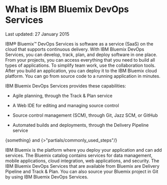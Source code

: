 # What is IBM Bluemix DevOps Services

Last updated: 27 January 2015

IBM&reg; Bluemix&trade; DevOps Services is software as a service (SaaS) on the cloud that supports continuous delivery. With IBM Bluemix DevOps Services, you can develop, track, plan, and deploy software in one place.
From your projects, you can access everything that you need to build all types of applications. To simplify team work, use the collaboration tools. After you build an application, you can deploy it to the IBM Bluemix cloud platform. You can go from source code to a running application in minutes. 

IBM Bluemix DevOps Services provides these capabilities:

* Agile planning, through the Track & Plan service 
<!-- <image of quick planner>  -->

* A Web IDE for editing and managing source control 
<!-- <image of web ide>  -->

* Source control management (SCM), through Git, Jazz SCM, or GitHub
<!--<image of git? Command line> -->

* Automated builds and deployments, through the Delivery Pipeline service 
<!--<image of build and deploy page>  -->

{something} and {>"partials/commonly_used_steps"/}

IBM Bluemix is the platform where you deploy your application and can add services. The Bluemix catalog contains services for data management, mobile applications, cloud integration, web applications, and security.  The IBM Bluemix DevOps Services that are available from Bluemix are Delivery Pipeline and Track & Plan.  You can also source your Bluemix project in Git by using IBM Bluemix DevOps Services.